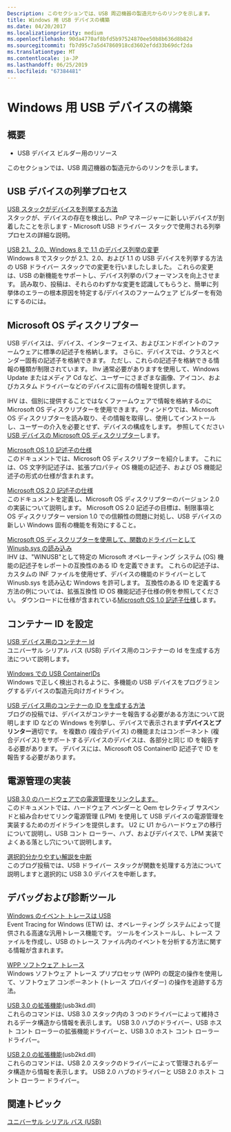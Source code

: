 ```yaml
---
Description: このセクションでは、USB 周辺機器の製造元からのリンクを示します。
title: Windows 用 USB デバイスの構築
ms.date: 04/20/2017
ms.localizationpriority: medium
ms.openlocfilehash: 90da4770af8bfd5b97524870ee50b8b636d8b82d
ms.sourcegitcommit: fb7d95c7a5d47860918cd3602efdd33b69dcf2da
ms.translationtype: MT
ms.contentlocale: ja-JP
ms.lasthandoff: 06/25/2019
ms.locfileid: "67384481"
---
```

# <a name="building-usb-devices-for-windows"></a>Windows 用 USB デバイスの構築

## <a name="summary"></a>概要

* USB デバイス ビルダー用のリソース

このセクションでは、USB 周辺機器の製造元からのリンクを示します。

## <a name="usb-device-enumeration-process"></a>USB デバイスの列挙プロセス

[USB スタックがデバイスを列挙する方法](https://go.microsoft.com/fwlink/p/?linkid=617517)  
スタックが、デバイスの存在を検出し、PnP マネージャーに新しいデバイスが到着したことを示します - Microsoft USB ドライバー スタックで使用される列挙プロセスの詳細な説明。

[USB 2.1、2.0、Windows 8 で 1.1 のデバイス列挙の変更](https://go.microsoft.com/fwlink/p/?linkid=617518)  
Windows 8 でスタックが 2.1、2.0、および 1.1 の USB デバイスを列挙する方法の USB ドライバー スタックでの変更を行いましたしました。 これらの変更は、USB の新機能をサポートし、デバイス列挙のパフォーマンスを向上させます。 読み取り、投稿は、それらのわずかな変更を認識してもらうと、簡単に列挙体のエラーの根本原因を特定する/デバイスのファームウェア ビルダーを有効にするのには。

## <a name="microsoft-os-descriptors"></a>Microsoft OS ディスクリプター

USB デバイスは、デバイス、インターフェイス、およびエンドポイントのファームウェアに標準の記述子を格納します。 さらに、デバイスでは、クラスとベンダー固有の記述子を格納できます。 ただし、これらの記述子を格納できる情報の種類が制限されています。 Ihv 通常必要がありますを使用して、Windows Update またはメディア Cd など、ユーザーにさまざまな画像、アイコン、およびカスタム ドライバーなどのデバイスに固有の情報を提供します。

IHV は、個別に提供することではなくファームウェアで情報を格納するのに Microsoft OS ディスクリプターを使用できます。 ウィンドウでは、Microsoft OS ディスクリプターを読み取り、その情報を取得し、使用してインストールし、ユーザーの介入を必要とせず、デバイスの構成をします。 参照してください[USB デバイスの Microsoft OS ディスクリプター](microsoft-defined-usb-descriptors.md)します。

[Microsoft OS 1.0 記述子の仕様](https://go.microsoft.com/fwlink/p/?linkid=617519)  
このドキュメントでは、Microsoft OS ディスクリプターを紹介します。 これには、OS 文字列記述子は、拡張プロパティ OS 機能の記述子、および OS 機能記述子の形式の仕様が含まれます。

[Microsoft OS 2.0 記述子の仕様](https://go.microsoft.com/fwlink/p/?linkid=306681)  
このドキュメントを定義し、Microsoft OS ディスクリプターのバージョン 2.0 の実装について説明します。 Microsoft OS 2.0 記述子の目標は、制限事項と OS ディスクリプター version 1.0 での信頼性の問題に対処し、USB デバイスの新しい Windows 固有の機能を有効にすること。

[Microsoft OS ディスクリプターを使用して、関数のドライバーとして Winusb.sys の読み込み](automatic-installation-of-winusb.md)  
IHV は、"WINUSB"として特定の Microsoft オペレーティング システム (OS) 機能の記述子をレポートの互換性のある ID を定義できます。 これらの記述子は、カスタムの INF ファイルを使用せず、デバイスの機能のドライバーとして Winusb.sys を読み込む Windows を許可します。 互換性のある ID を定義する方法の例については、拡張互換性 ID OS 機能記述子仕様の例を参照してください。 ダウンロードに仕様が含まれている[Microsoft OS 1.0 記述子仕様](https://go.microsoft.com/fwlink/p/?linkid=617519)します。

## <a name="setting-a-container-id"></a>コンテナー ID を設定

[USB デバイス用のコンテナー Id](https://docs.microsoft.com/windows-hardware/drivers/install/container-ids-for-usb-devices)  
ユニバーサル シリアル バス (USB) デバイス用のコンテナーの Id を生成する方法について説明します。

[Windows での USB ContainerIDs](usb-containerids-in-windows.md)  
Windows で正しく検出されるように、多機能の USB デバイスをプログラミングするデバイスの製造元向けガイドライン。

[USB デバイス用のコンテナーの ID を生成する方法](https://go.microsoft.com/fwlink/p/?linkid=617520)  
ブログの投稿では、デバイスがコンテナーを報告する必要がある方法について説明します ID などの Windows を列挙し、デバイスで表示されます**デバイスとプリンター**適切です。 を複数の (複合デバイス) の機能またはコンポーネント (複合デバイス) をサポートするデバイスのデバイスは、各部分と同じ ID を報告する必要があります。 デバイスには、Microsoft OS ContainerID 記述子で ID を報告する必要があります。

## <a name="implementing-power-management"></a>電源管理の実装

[USB 3.0 のハードウェアでの電源管理をリンクします。](link-power-management-in-usb-3-0-hardware.md)  
このドキュメントでは、ハードウェア ベンダーと Oem セレクティブ サスペンドと組み合わせてリンク電源管理 (LPM) を使用して USB デバイスの電源管理を実装するためのガイドラインを提供します。 U2 に U1 からハードウェアの移行について説明し、USB コント ローラー、ハブ、およびデバイスで、LPM 実装でよくある落とし穴について説明します。

[選択的分かりやすい解説を中断](link-power-management-in-usb-3-0-hardware.md)  
このブログ投稿では、USB ドライバー スタックが関数を処理する方法について説明しますと選択的に USB 3.0 デバイスを中断します。

## <a name="debugging-and-diagnostic-tools"></a>デバッグおよび診断ツール

[Windows のイベント トレースは USB](usb-event-tracing-for-windows.md)  
Event Tracing for Windows (ETW) は、オペレーティング システムによって提供される高速な汎用トレース機能です。 ツールをインストールし、トレース ファイルを作成し、USB のトレース ファイル内のイベントを分析する方法に関する情報が含まれます。

[WPP ソフトウェア トレース](https://docs.microsoft.com/windows-hardware/drivers/devtest/wpp-software-tracing)  
Windows ソフトウェア トレース プリプロセッサ (WPP) の既定の操作を使用して、ソフトウェア コンポーネント (トレース プロバイダー) の操作を追跡する方法。

[USB 3.0 の拡張機能](https://docs.microsoft.com/windows-hardware/drivers/debugger/usb-3-extensions)(usb3kd.dll)  
これらのコマンドは、USB 3.0 スタック内の 3 つのドライバーによって維持されるデータ構造から情報を表示します。 USB 3.0 ハブのドライバー、USB ホスト コント ローラーの拡張機能ドライバーと、USB 3.0 ホスト コント ローラー ドライバー。

[USB 2.0 の拡張機能](https://docs.microsoft.com/windows-hardware/drivers/debugger/usb-2-0-extensions)(usb2kd.dll)  
これらのコマンドは、USB 2.0 スタックのドライバーによって管理されるデータ構造から情報を表示します。 USB 2.0 ハブのドライバーと USB 2.0 ホスト コント ローラー ドライバー。

## <a name="related-topics"></a>関連トピック

[ユニバーサル シリアル バス (USB)](https://docs.microsoft.com/windows-hardware/drivers/)  
